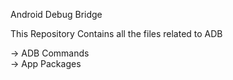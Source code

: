 Android Debug Bridge

This Repository Contains all the files related to ADB

-> ADB Commands <br />
-> App Packages 